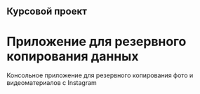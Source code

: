 ## Курсовой проект
# Приложение для резервного копирования данных
Консольное приложение для резервного копирования фото и видеоматериалов с Instagram
